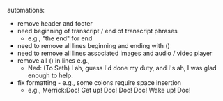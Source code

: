 automations:
- remove header and footer
- need beginning of transcript / end of transcript phrases
    - e.g., "the end" for end
- need to remove all lines beginning and ending with ()
- need to remove all lines associated images and audio / video player
- remove all () in lines e.g.,
    - Ned: (To Seth) I ah, guess I'd done my duty, and I's ah, I was glad enough to help.
- fix formatting - e.g., some colons require space insertion
    - e.g., Merrick:Doc! Get up! Doc! Doc! Doc! Wake up! Doc!
